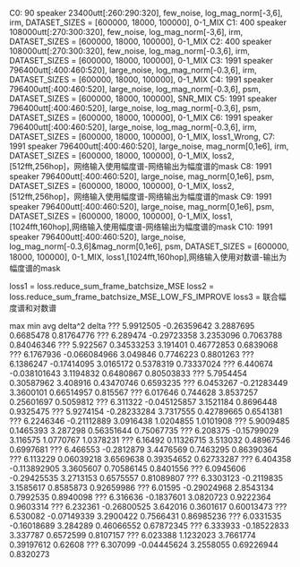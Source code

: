 C0:  90 speaker 23400utt[:260:290:320], few_noise, log_mag_norm[-3,6], irm, DATASET_SIZES = [600000, 18000, 100000], 0-1_MIX
C1:  400 speaker 108000utt[:270:300:320], few_noise, log_mag_norm[-3,6], irm, DATASET_SIZES = [600000, 18000, 100000], 0-1_MIX
C2:  400 speaker 108000utt[:270:300:320], few_noise, log_mag_norm[-0.3,6], irm, DATASET_SIZES = [600000, 18000, 100000], 0-1_MIX
C3:  1991 speaker 796400utt[:400:460:520], large_noise, log_mag_norm[-0.3,6], irm, DATASET_SIZES = [600000, 18000, 100000], 0-1_MIX
C4:  1991 speaker 796400utt[:400:460:520], large_noise, log_mag_norm[-0.3,6], psm, DATASET_SIZES = [600000, 18000, 100000], SNR_MIX
C5:  1991 speaker 796400utt[:400:460:520], large_noise, log_mag_norm[-0.3,6], psm, DATASET_SIZES = [600000, 18000, 100000], 0-1_MIX
C6:  1991 speaker 796400utt[:400:460:520], large_noise, log_mag_norm[-0.3,6], irm, DATASET_SIZES = [600000, 18000, 100000], 0-1_MIX, loss1_Wrong,
C7:  1991 speaker 796400utt[:400:460:520], large_noise, mag_norm[0,1e6], irm, DATASET_SIZES = [600000, 18000, 100000], 0-1_MIX, loss2,[512fft,256hop]，网络输入使用幅度谱-网络输出为幅度谱的mask
C8:  1991 speaker 796400utt[:400:460:520], large_noise, mag_norm[0,1e6], psm, DATASET_SIZES = [600000, 18000, 100000], 0-1_MIX, loss2,[512fft,256hop]，网络输入使用幅度谱-网络输出为幅度谱的mask
C9:  1991 speaker 796400utt[:400:460:520], large_noise, mag_norm[0,1e6], psm, DATASET_SIZES = [600000, 18000, 100000], 0-1_MIX, loss1,[1024fft,160hop],网络输入使用幅度谱-网络输出为幅度谱的mask
C10: 1991 speaker 796400utt[:400:460:520], large_noise, log_mag_norm[-0.3,6]&mag_norm[0,1e6], psm, DATASET_SIZES = [600000, 18000, 100000], 0-1_MIX, loss1,[1024fft,160hop],网络输入使用对数谱-输出为幅度谱的mask


loss1 = loss.reduce_sum_frame_batchsize_MSE
loss2 = loss.reduce_sum_frame_batchsize_MSE_LOW_FS_IMPROVE
loss3 = 联合幅度谱和对数谱





max min avg delta^2 delta
??? 5.9912505 -0.26359642 3.2887695 0.6685478 0.81764776
??? 6.289474 -0.29723358 3.2353096 0.7063788 0.84046346
??? 5.922567 0.34533253 3.191401 0.46772853 0.6839068
??? 6.1767936 -0.066084966 3.049846 0.7746223 0.8801263
??? 6.1386247 -0.17414095 3.0165172 0.5378319 0.73337024
??? 6.440674 -0.038101643 3.1194832 0.6480867 0.80503833
??? 5.7954454 0.30587962 3.408916 0.43470746 0.6593235
??? 6.0453267 -0.21283449 3.3600101 0.66514957 0.815567
??? 6.017646 0.744628 3.8537257 0.25601697 0.5059812
??? 6.311322 -0.045125857 3.1521184 0.8696448 0.9325475
??? 5.9274154 -0.28233284 3.7317555 0.42789665 0.6541381
??? 6.2246346 -0.21112889 3.0916438 1.0204855 1.0101908
??? 5.9009485 0.1465393 3.287298 0.56351644 0.75067735
??? 6.208375 -0.15799029 3.116575 1.0770767 1.0378231
??? 6.16492 0.11326715 3.513032 0.48967546 0.6997681
??? 6.466553 -0.2812879 3.4476569 0.7463295 0.86390364
??? 6.113229 0.06039218 3.6569638 0.39354652 0.62733287
??? 6.404358 -0.113892905 3.3605607 0.70586145 0.8401556
??? 6.0945606 -0.29425535 3.2713153 0.6575557 0.81089807
??? 6.3303123 -0.2119835 3.1585617 0.8585873 0.92659986
??? 6.01595 -0.29024968 2.8543134 0.7992535 0.8940098
??? 6.316636 -0.1837601 3.0820723 0.9222364 0.9603314
??? 6.232361 -0.26800525 3.642016 0.3601617 0.60013473
??? 6.530082 -0.07149339 3.2900422 0.7566431 0.86985236
??? 6.0331535 -0.16018689 3.284289 0.46066552 0.67872345
??? 6.333933 -0.18522833 3.337787 0.6572599 0.8107157
??? 6.023388 1.1232023 3.7661774 0.39197612 0.62608
??? 6.307099 -0.04445624 3.2558055 0.69226944 0.8320273
